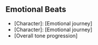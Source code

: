 ## Emotional Beats
- [Character]: [Emotional journey]
- [Character]: [Emotional journey]
- [Overall tone progression]